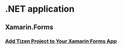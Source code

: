 # .NET application

## Xamarin.Forms

### [Add Tizen Project to Your Xamarin Forms App](dotnet/xamarin/add-tizen-project-to-your-xamarin-forms-app.md)

